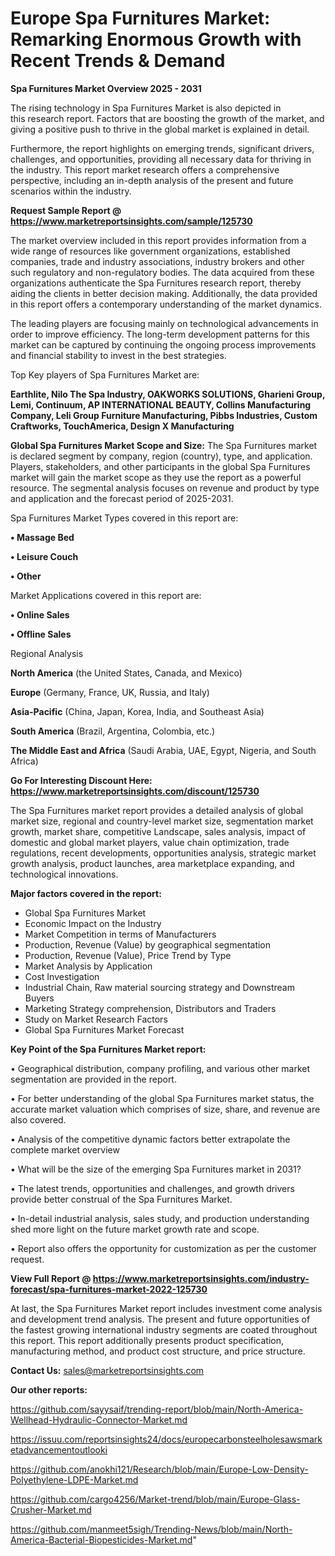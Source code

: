 # Europe Spa Furnitures Market: Remarking Enormous Growth with Recent Trends & Demand

<Strong> Spa Furnitures Market Overview 2025 - 2031</strong>

The rising technology in Spa Furnitures Market is also depicted in this research report. Factors that are boosting the growth of the market, and giving a positive push to thrive in the global market is explained in detail.

Furthermore, the report highlights on emerging trends, significant drivers, challenges, and opportunities, providing all necessary data for thriving in the industry. This report market research offers a comprehensive perspective, including an in-depth analysis of the present and future scenarios within the industry.

<strong>Request Sample Report @ <a href=https://www.marketreportsinsights.com/sample/125730>https://www.marketreportsinsights.com/sample/125730</a></strong>

The market overview included in this report provides information from a wide range of resources like government organizations, established companies, trade and industry associations, industry brokers and other such regulatory and non-regulatory bodies. The data acquired from these organizations authenticate the Spa Furnitures research report, thereby aiding the clients in better decision making. Additionally, the data provided in this report offers a contemporary understanding of the market dynamics.

The leading players are focusing mainly on technological advancements in order to improve efficiency. The long-term development patterns for this market can be captured by continuing the ongoing process improvements and financial stability to invest in the best strategies.

Top Key players of Spa Furnitures Market are:

<strong>Earthlite, Nilo The Spa Industry, OAKWORKS SOLUTIONS, Gharieni Group, Lemi, Continuum, AP INTERNATIONAL BEAUTY, Collins Manufacturing Company, Leli Group Furniture Manufacturing, Pibbs Industries, Custom Craftworks, TouchAmerica, Design X Manufacturing</strong>

<strong><b>Global Spa Furnitures Market Scope and Size:</b></strong>
The Spa Furnitures market is declared segment by company, region (country), type, and application. Players, stakeholders, and other participants in the global Spa Furnitures market will gain the market scope as they use the report as a powerful resource. The segmental analysis focuses on revenue and product by type and application and the forecast period of 2025-2031.

Spa Furnitures Market Types covered in this report are:

<strong>• Massage Bed

• Leisure Couch

• Other</strong>

Market Applications covered in this report are:

<strong>• Online Sales

• Offline Sales</strong> 

Regional Analysis

<strong>North America</strong> (the United States, Canada, and Mexico)

<strong>Europe</strong> (Germany, France, UK, Russia, and Italy)

<strong>Asia-Pacific</strong> (China, Japan, Korea, India, and Southeast Asia)

<strong>South America</strong> (Brazil, Argentina, Colombia, etc.)

<strong>The Middle East and Africa</strong> (Saudi Arabia, UAE, Egypt, Nigeria, and South Africa)

<strong>Go For Interesting Discount Here: <a href=https://www.marketreportsinsights.com/discount/125730>https://www.marketreportsinsights.com/discount/125730</a></strong>

The Spa Furnitures market report provides a detailed analysis of global market size, regional and country-level market size, segmentation market growth, market share, competitive Landscape, sales analysis, impact of domestic and global market players, value chain optimization, trade regulations, recent developments, opportunities analysis, strategic market growth analysis, product launches, area marketplace expanding, and technological innovations.

<strong><b>Major factors covered in the report:</b></strong>
<ul>
  <li>Global Spa Furnitures Market </li>
  <li>Economic Impact on the Industry</li>
  <li>Market Competition in terms of Manufacturers</li>
  <li>Production, Revenue (Value) by geographical segmentation</li>
  <li>Production, Revenue (Value), Price Trend by Type</li>
  <li>Market Analysis by Application</li>
  <li>Cost Investigation</li>
  <li>Industrial Chain, Raw material sourcing strategy and Downstream Buyers</li>
  <li>Marketing Strategy comprehension, Distributors and Traders</li>
  <li>Study on Market Research Factors</li>
  <li>Global Spa Furnitures Market Forecast</li>
</ul>

<strong><b>Key Point of the Spa Furnitures Market report:</b></strong>

• Geographical distribution, company profiling, and various other market segmentation are provided in the report.

• For better understanding of the global Spa Furnitures market status, the accurate market valuation which comprises of size, share, and revenue are also covered.

• Analysis of the competitive dynamic factors better extrapolate the complete market overview

• What will be the size of the emerging Spa Furnitures market in 2031?

• The latest trends, opportunities and challenges, and growth drivers provide better construal of the Spa Furnitures Market.

• In-detail industrial analysis, sales study, and production understanding shed more light on the future market growth rate and scope.

• Report also offers the opportunity for customization as per the customer request.

<strong><b>View Full Report @ <a href=https://www.marketreportsinsights.com/industry-forecast/spa-furnitures-market-2022-125730>https://www.marketreportsinsights.com/industry-forecast/spa-furnitures-market-2022-125730</a></b></strong>


At last, the Spa Furnitures Market report includes investment come analysis and development trend analysis. The present and future opportunities of the fastest growing international industry segments are coated throughout this report. This report additionally presents product specification, manufacturing method, and product cost structure, and price structure.

<strong>Contact Us:</strong>
sales@marketreportsinsights.com

<strong>Our other reports:</strong>

<a href=https://github.com/sayysaif/trending-report/blob/main/North-America-Wellhead-Hydraulic-Connector-Market.md>https://github.com/sayysaif/trending-report/blob/main/North-America-Wellhead-Hydraulic-Connector-Market.md</a>

<a href=https://issuu.com/reportsinsights24/docs/europecarbonsteelholesawsmarketadvancementoutlooki>https://issuu.com/reportsinsights24/docs/europecarbonsteelholesawsmarketadvancementoutlooki</a>

<a href=https://github.com/anokhi121/Research/blob/main/Europe-Low-Density-Polyethylene-LDPE-Market.md>https://github.com/anokhi121/Research/blob/main/Europe-Low-Density-Polyethylene-LDPE-Market.md</a>

<a href=https://github.com/cargo4256/Market-trend/blob/main/Europe-Glass-Crusher-Market.md>https://github.com/cargo4256/Market-trend/blob/main/Europe-Glass-Crusher-Market.md</a>

<a href=https://github.com/manmeet5sigh/Trending-News/blob/main/North-America-Bacterial-Biopesticides-Market.md>https://github.com/manmeet5sigh/Trending-News/blob/main/North-America-Bacterial-Biopesticides-Market.md</a>"
